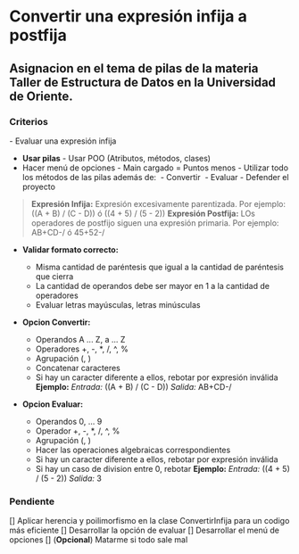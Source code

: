 # Convertir una expresión infija a postfija

## Asignacion en el tema de pilas de la materia Taller de Estructura de Datos en la Universidad de Oriente.

### Criterios

‌- Evaluar una expresión infija
- **Usar pilas**
‌- Usar POO (Atributos, métodos, clases)
- Hacer menú de opciones
‌- Main cargado = Puntos menos
‌- Utilizar todo los métodos de las pilas además de:
‌  - Convertir
‌  - Evaluar
-‌ Defender el proyecto

> **Expresión Infija:** Expresión excesivamente parentizada. Por ejemplo: ((A + B) / (C - D)) ó ((4 + 5) / (5 - 2))
> **Expresión Postfija:** LOs operadores de postfijo siguen una expresión primaria. Por ejemplo: AB+CD-/ ó 45+52-/

* **Validar formato correcto:** 
  * Misma cantidad de paréntesis que igual a la cantidad de paréntesis que cierra
  * La cantidad de operandos debe ser mayor en 1 a la cantidad de operadores
  * Evaluar letras mayúsculas, letras minúsculas

* **Opcion Convertir:**
  * Operandos A ... Z, a ... Z
  * Operadores +, -, *, /, ^, %
  * Agrupación (, )
  * Concatenar caracteres
  * Si hay un caracter diferente a ellos, rebotar por expresión inválida
    **Ejemplo:**
    *Entrada:*  ((A + B) / (C - D))
    *Salida:* AB+CD-/
  
* **Opcion Evaluar:**
  * Operandos 0, ... 9
  * Operador +, -, *, /, ^, %
  * Agrupación (, )
  * Hacer las operaciones algebraicas correspondientes
  * Si hay un caracter diferente a ellos, rebotar por expresión inválida
  * Si hay un caso de division entre 0, rebotar
    **Ejemplo:**
    *Entrada:*  ((4 + 5) / (5 - 2))
    *Salida:* 3

### Pendiente

[] Aplicar herencia y poilimorfismo en la clase ConvertirInfija para un codigo más eficiente
[] Desarrollar la opción de evaluar
[] Desarrollar el menú de opciones
[] \(**Opcional**) Matarme si todo sale mal

